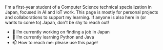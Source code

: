 
I'm a first-year student of a Computer Science technical specialization in Japan, focused in AI and IoT work.
This page is mostly for personal projects and collaborations to support my learning.
If anyone is also here in (or wants to come to) Japan, don't be shy to reach out!

- 🔭 I’m currently working on finding a job in Japan
- 🌱 I’m currently learning Python and Java
- 📫 How to reach me: please use this page!
